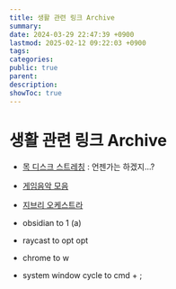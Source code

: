 ```yaml
---
title: 생활 관련 링크 Archive 
summary: 
date: 2024-03-29 22:47:39 +0900
lastmod: 2025-02-12 09:22:03 +0900
tags: 
categories: 
public: true
parent: 
description: 
showToc: true
---
```


# 생활 관련 링크 Archive 


- [목 디스크 스트레칭](https://youtu.be/suyTW9kCm88?si=kEoMrASgHFsbdfb6) : 언젠가는 하겠지...?

- [게임음악 모음](https://www.youtube.com/live/N8irahrfZt4?si=rgUmqQC_7G1vsYoR)

- [지브리 오케스트라](https://youtu.be/G8lvQRALa6s?si=Wzmtaxw9pvQKYA2-)


- obsidian to 1 (a)
- raycast to opt opt
- chrome to w
- system window cycle to cmd + ;
